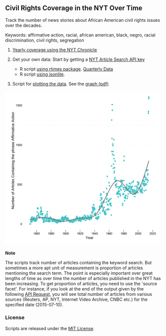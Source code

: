 ## Civil Rights Coverage in the NYT Over Time

Track the number of news stories about African American civil rights issues over the decades.

Keywords: 
affirmative action, racial, african american, black, negro, racial discrimination, civil rights, segregation

1. [Yearly coverage using the NYT Chronicle](http://chronicle.nytlabs.com/?keyword=civil%20rights.black.african%20american.negro.racial.voting%20rights.racial%20descrimination.segregation.affirmative%20action.affirmative%20action.busing)

2. Get your own data: 
Start by getting a [NYT Article Search API key](http://developer.nytimes.com/apps/register)
    * R script [using rtimes package](scripts/using_rtimes.R). [Quarterly Data](nyt_rtimes.csv)
    * R script [using jsonlite](scripts/using_jsonlite.R).

3. Script for [plotting the data](scripts/plot.R). See the [graph (pdf)](figs/nyt_aa.pdf)

<img src="figs/nyt_aa.png" width="500">

**Note** 

The scripts track number of articles containing the keyword search. But sometimes a more apt unit of measurement is proportion of articles mentioning the search term. The point is especially important over great lengths of time as over time the number of articles published in the NYT has been increasing. To get proportion of articles, you need to use the 'source facet'. For instance, if you look at the end of the output given by the following
[API Request](http://api.nytimes.com/svc/search/v2/articlesearch.json?api-key=c2fede7bd9aea57c898f538e5ec0a1ee:6:68700045&facet_field=source&facet_filter=true&begin_date=20150710&end_date=20150710), you will see total number of articles from various sources (Reuters, AP, NYT, Internet Video Archive, CNBC etc.) for the specified date (2015-07-10).       

### License

Scripts are released under the [MIT License](https://opensource.org/licenses/MIT).
